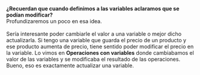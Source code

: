 **¿Recuerdan que cuando definimos a las variables aclaramos que se podían modificar?**
<br>
Profundizaremos un poco en esa idea.
<br>
<br>
Sería interesante poder cambiarle el valor a una variable o mejor dicho actualizarla. Si tengo una variable que guarda el precio de un producto y ese producto aumenta de precio, tiene sentido poder modificar el precio en la variable. Lo vimos en **Operaciones con variables** donde cambiabamos el valor de las variables y se modificaba el resultado de las operaciones. Bueno, eso es exactamente actualizar una variable.
